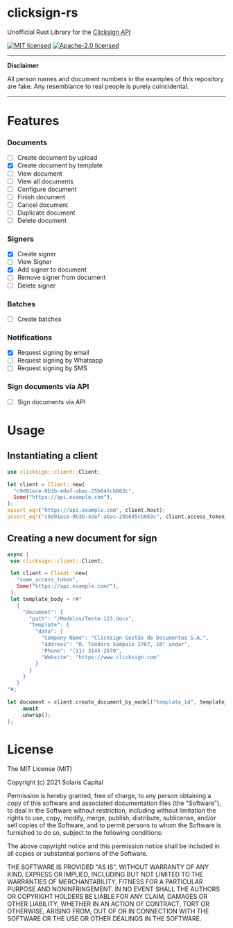 # clicksign-rs

Unofficial Rust Library for the [Clicksign API](https://developers.clicksign.com/)

[![MIT licensed](https://img.shields.io/badge/License-MIT-blue.svg)](./LICENSE-MIT)
[![Apache-2.0 licensed](https://img.shields.io/badge/License-Apache%202.0-blue.svg)](./LICENSE-APACHE)

---
**Disclaimer**

All person names and document numbers in the examples of this repository are
fake. Any resemblance to real people is purely coincidental.

---
# Features
### Documents
- [ ] Create document by upload
- [x] Create document by template
- [ ] View document
- [ ] View all documents
- [ ] Configure document
- [ ] Finish document
- [ ] Cancel document
- [ ] Duplicate document
- [ ] Delete document

### Signers
- [x] Create signer
- [ ] View Signer
- [x] Add signer to document
- [ ] Remove signer from document
- [ ] Delete signer

### Batches
- [ ] Create batches

### Notifications
- [x] Request signing by email
- [ ] Request signing by Whatsapp
- [ ] Request signing by SMS

### Sign documents via API
- [ ] Sign documents via API

# Usage
## Instantiating a client
```rust
use clicksign::client::Client;

let client = Client::new(
  "c9d91ece-9b3b-4def-abac-25b645cb083c",
  Some("https://api.example.com"),
);
assert_eq!("https://api.example.com", client.host);
assert_eq!("c9d91ece-9b3b-4def-abac-25b645cb083c", client.access_token);
```
## Creating a new document for sign

```rust
async {
 use clicksign::client::Client;

 let client = Client::new(
   "some_access_token",
   Some("https://api.example.com/"),
 );
 let template_body = r#"
   {
     "document": {
       "path": "/Modelos/Teste-123.docx",
       "template": {
         "data": {
           "Company Name": "Clicksign Gestão de Documentos S.A.",
           "Address": "R. Teodoro Sampaio 2767, 10° andar",
           "Phone": "(11) 3145-2570",
           "Website": "https://www.clicksign.com"
         }
       }
     }
   }
"#;

let document = client.create_document_by_model("template_id", template_body)
    .await
    .unwrap();
};
```
# License
The MIT License (MIT)

Copyright (c) 2021 Solaris Capital <bptech at solcap dot com dot br>

Permission is hereby granted, free of charge, to any person obtaining a copy
of this software and associated documentation files (the "Software"), to deal
in the Software without restriction, including without limitation the rights
to use, copy, modify, merge, publish, distribute, sublicense, and/or sell
copies of the Software, and to permit persons to whom the Software is
furnished to do so, subject to the following conditions:

The above copyright notice and this permission notice shall be included in
all copies or substantial portions of the Software.

THE SOFTWARE IS PROVIDED "AS IS", WITHOUT WARRANTY OF ANY KIND, EXPRESS OR
IMPLIED, INCLUDING BUT NOT LIMITED TO THE WARRANTIES OF MERCHANTABILITY,
FITNESS FOR A PARTICULAR PURPOSE AND NONINFRINGEMENT. IN NO EVENT SHALL THE
AUTHORS OR COPYRIGHT HOLDERS BE LIABLE FOR ANY CLAIM, DAMAGES OR OTHER
LIABILITY, WHETHER IN AN ACTION OF CONTRACT, TORT OR OTHERWISE, ARISING FROM,
OUT OF OR IN CONNECTION WITH THE SOFTWARE OR THE USE OR OTHER DEALINGS IN
THE SOFTWARE.
